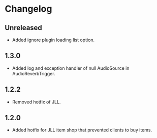 # Changelog

## Unreleased
- Added ignore plugin loading list option.

## 1.3.0
- Added log and exception handler of null AudioSource in AudioReverbTrigger.

## 1.2.2
- Removed hotfix of JLL.

## 1.2.0
- Added hotfix for JLL item shop that prevented clients to buy items.
